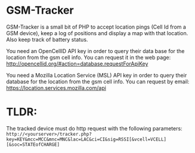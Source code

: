 GSM-Tracker
===========

GSM-Tracker is a small bit of PHP to accept location pings (Cell Id from a GSM device), keep a log of positions and display a map with that location. Also keep track of battery status.

You need an OpenCellID API key in order to query their data base for the location from the gsm cell info. You can request it in the web page: http://opencellid.org/#action=database.requestForApiKey

You need a Mozilla Location Service (MSL) API key in order to query their database for the location from the gsm cell info. You can request by email: https://location.services.mozilla.com/api

TLDR:
=====

The tracked device must do http request with the following parameters:
`http://<yourserver>/tracker.php?key=KEY&mcc=MCC&mnc=MNC&lac=LAC&ci=CI&sig=RSSI[&vcell=VCELL][&soc=STATEofCHARGE]`
